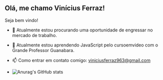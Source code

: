 ## Olá, me chamo Vinícius Ferraz!
Seja bem vindo!

- 🔭 Atualmente estou procurando uma oportunidade de engressar no mercado de trabalho.
- 🌱 Atualmente estou aprendendo JavaScript pelo cursoemvideo com o Grande Professor Guanabara.
- 📫 Como entrar em contato comigo: viniciusferraz963@gmail.com

- ![Anurag's GitHub stats](https://github-readme-stats.vercel.app/api?username=ViniciusFerraz&show_icons=true&theme=maroongold)
          
          
